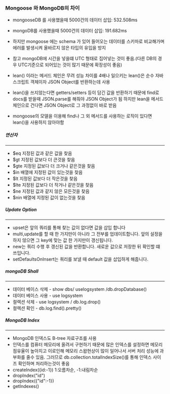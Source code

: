 ### Mongoose 와 MongoDB의 차이

-   mongooseDB 를 사용했을때 5000건의 데이터 삽입: 532.508ms
-   mongoDB를 사용했을때 5000건의 데이터 삽입: 191.682ms
-   하지만 mongoose 에는 schema 가 있어 들어오는 데이터를 스키마로 비교해가며 에러를 발생시켜 올바르지 않은 타입의 유입을 방지
-   참고 mongoDB에 시간을 넣을떄 UTC 형태로 집어넣는 것이 좋음.(다른 DB의 경우 UTC기준으로 되어있는 것이 많기 때문에 확장성이 좋음)

-   lean() 이라는 메서드 체인은 무려 성능 차이를 4배나 일으키는 lean()은 순수 자바스크립트 객체이자 JSON Object를 반환하는데 사용
-   lean()을 쓰지않는다면 getters/setters 등이 담긴 값을 반환하기 때문에 find로 docs를 받을때 JSON.parse를 해줘야 JSON Object가 됨
    하지만 lean을 메서드 체인으로 건다면 JSON Object로 그 과정없이 바로 받음
-   mongoose의 모델을 이용해 find나 그 외 메서드를 사용하는 로직이 있다면 lean()을 사용하지 않아야함

##### 연산자

---

-   $eq 지정된 값과 같은 값을 찾음
-   $gt 지정된 값보다 더 큰것을 찾음
-   $gte 지정된 값보다 더 크거나 같은것을 찾음
-   $in 배열에 지정된 값이 있는것을 찾음
-   $lt 지정된 값보다 더 작은것을 찾음
-   $lte 지정된 값보다 더 작거나 같은것을 찾음
-   $ne 지정된 값과 같지 않은 모든것을 찾음
-   $nin 배열에 지정된 값이 없는것을 찾음

##### Update Option

---

-   upset은 앞의 쿼리를 통해 찾는 값이 없다면 값을 삽입 합니다
-   multi,update를 할 때 한 가지만이 아니라 그 전부를 업데이트합니다. 앞의 설정을 하지 않으면 그 key에 맞는 값 한 가지만이 갱신됩니다.
-   new는 쿼리 수행 후 갱신된 값을 반환합니다. 새로운 값으로 저장한 뒤 확인할 떄 쓰입니다.
-   setDefaultsOnInsert는 쿼리를 보낼 때 default 값을 삽입하게 해줍니다.

##### mongoDB Shall

---

-   데이터 베이스 삭제 - show dbs/ uselogsystem /db.dropDatabase()
-   데이터 베이스 사용 - use logsystem
-   컬렉션 삭제 - use logsystem / db.log.drop()
-   컬렉션 확인 - db.log.find().pretty()

##### MongoDB Index

---

-   MongoDB 인덱스도 B-tree 자료구조를 사용
-   인덱스를 컴퓨터 메모리에 올려서 구현하기 때문에 많은 인덱스를 설정하면 메모리 점유율이 높아지고 이로인해 메모리 스왑현상이 많이 일어나서
    서버 처리 성능에 과부화를 줄수 있음. 그러므로 db.collection.totalIndexSize()를 통해 인덱스 사이즈 확인하며 처리하는것이 좋음
-   createIndex({id:-1}) 1:오름차순, -1:내림차순
-   dropIndex("id")
-   dropIndex({"id":-1})
-   getIndexes()
